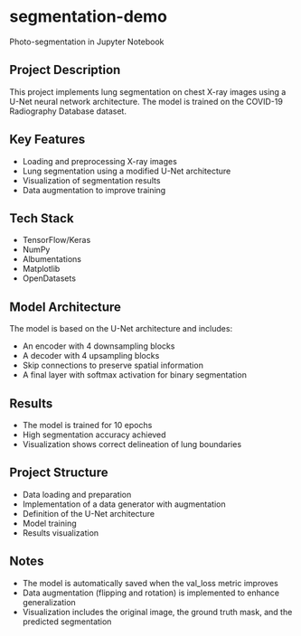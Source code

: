 # segmentation-demo
Photo-segmentation in Jupyter Notebook

## Project Description
This project implements lung segmentation on chest X-ray images using a U-Net neural network architecture. The model is trained on the COVID-19 Radiography Database dataset.

## Key Features
- Loading and preprocessing X-ray images
- Lung segmentation using a modified U-Net architecture
- Visualization of segmentation results
- Data augmentation to improve training


## Tech Stack
- TensorFlow/Keras
- NumPy
- Albumentations
- Matplotlib
- OpenDatasets

## Model Architecture
The model is based on the U-Net architecture and includes:
- An encoder with 4 downsampling blocks
- A decoder with 4 upsampling blocks
- Skip connections to preserve spatial information
- A final layer with softmax activation for binary segmentation

## Results
- The model is trained for 10 epochs
- High segmentation accuracy achieved
- Visualization shows correct delineation of lung boundaries

## Project Structure
- Data loading and preparation
- Implementation of a data generator with augmentation
- Definition of the U-Net architecture
- Model training
- Results visualization

## Notes
- The model is automatically saved when the val_loss metric improves
- Data augmentation (flipping and rotation) is implemented to enhance generalization
- Visualization includes the original image, the ground truth mask, and the predicted segmentation
